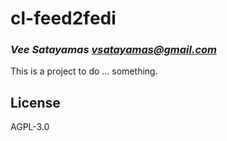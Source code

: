 # cl-feed2fedi
### _Vee Satayamas <vsatayamas@gmail.com>_

This is a project to do ... something.

## License

AGPL-3.0

